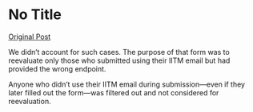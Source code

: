 # No Title

[Original Post](https://discourse.onlinedegree.iitm.ac.in/t/169029/647)

<p>We didn’t account for such cases. The purpose of that form was to reevaluate only those who submitted using their IITM email but had provided the wrong endpoint.</p>
<p>Anyone who didn’t use their IITM email during submission—even if they later filled out the form—was filtered out and not considered for reevaluation.</p>